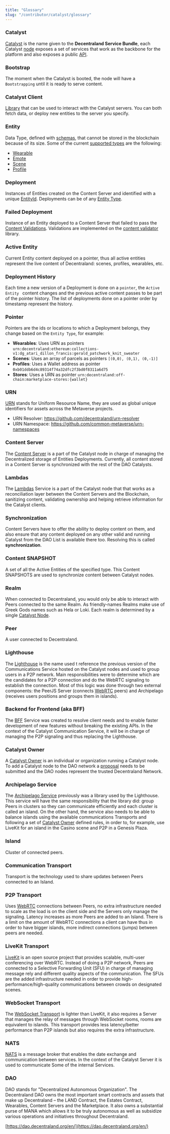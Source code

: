 ```yaml
---
title: "Glossary"
slug: "/contributor/catalyst/glossary"
---
```


### Catalyst

[Catalyst](https://github.com/decentraland/catalyst) is the name given to the **Decentraland Service Bundle**, each Catalyst [node](https://decentraland.github.io/catalyst-monitor) exposes a set of services that work as the backbone for the platform and also exposes a public [API](https://decentraland.github.io/catalyst-api-specs/). 

### Bootstrap

The moment when the Catalyst is booted, the node will have a `Bootstrapping` until it is ready to serve content. 

### Catalyst Client

[Library](https://github.com/decentraland/catalyst-client) that can be used to interact with the Catalyst servers. You can both fetch data, or deploy new entities to the server you specify.

### Entity

Data Type, defined with [schemas](https://github.com/decentraland/common-schemas), that cannot be stored in the blockchain because of its size. Some of the current [supported types](https://github.com/decentraland/common-schemas/blob/main/src/platform/entity.ts#L13) are the following:

- [Wearable](https://github.com/decentraland/common-schemas/blob/main/src/platform/item/wearable/wearable.ts)
- [Emote](https://github.com/decentraland/common-schemas/blob/main/src/platform/item/emote/emote.ts)
- [Scene](https://github.com/decentraland/common-schemas/blob/main/src/platform/scene/scene.ts)
- [Profile](https://github.com/decentraland/common-schemas/blob/main/src/platform/profile/profile.ts)

### Deployment

Instances of Entities created on the Content Server and identified with a unique [EntityId](https://github.com/decentraland/common-schemas/blob/main/src/platform/entity.ts#L31). Deployments can be of any [Entity Type](https://github.com/decentraland/common-schemas/blob/main/src/platform/entity.ts#L13).

### Failed Deployment 

Instance of an Entity deployed to a Content Server that failed to pass the [Content Validations](https://github.com/decentraland/adr/blob/main/docs/ADR-51-catalyst-content-validations.md). Validations are implemented on the [content validator](https://github.com/decentraland/content-validator) library. 

### Active Entity 

Current Entity content deployed on a pointer, thus all active entities represent the live content of Decentraland: scenes, profiles, wearables, etc. 

### Deployment History 

Each time a new version of a Deployment is done on a `pointer`, the `Active Entity ` content changes and the previous active content passes to be part of the pointer history. The list of deployments done on a pointer order by timestamp represent the history.

### Pointer 

Pointers are the ids or locations to which a Deployment belongs, they change based on the `Entity Type`, for example: 

- **Wearables**: Uses URN as pointers `urn:decentraland:ethereum:collections-v1:dg_atari_dillon_francis:gerald_patchwork_knit_sweater`
- **Scenes**: Uses an array of parcels as pointers `[(0,0), (0,1), (0,-1)]`
- **Profiles**: Uses a Wallet address as pointer `0xb01ddb6d4c89314f74a32dfc2f3bd0f8311a6d75`
- **Stores**: Uses a URN as pointer `urn:decentraland:off-chain:marketplace-stores:{wallet}`

### URN 

[URN](https://en.wikipedia.org/wiki/Uniform_Resource_Name) stands for  Uniform Resource Name, they are used as global unique identifiers for assets across the Metaverse projects. 

- URN Resolver: https://github.com/decentraland/urn-resolver
- URN Namespace: https://github.com/common-metaverse/urn-namespaces
   
### Content Server

The [Content Server](https://github.com/decentraland/catalyst/tree/main/content) is a part of the Catalyst node in charge of managing the Decentralized storage of Entities Deployments. Currently, all content stored in a Content Server is synchronized with the rest of the DAO Catalysts.

### Lambdas

The [Lambdas](https://github.com/decentraland/catalyst/tree/main/lambdas) Service is a part of the Catalyst node that that works as a reconciliation layer between the Content Servers and the Blockchain, sanitizing content, validating ownership and helping retrieve information for the Catalyst clients.

### Synchronization 

Content Servers have to offer the ability to deploy content on them, and also ensure that any content deployed on any other valid and running Catalyst from the DAO List is available there too. Resolving this is called **synchronization**. 

### Content SNAPSHOT 

A set of all the  Active Entities of the specified type. This Content SNAPSHOTS are used to synchronize content between Catalyst nodes.

### Realm 

When connected to Decentraland, you would only be able to interact with Peers connected to the same Realm. As friendly-names Realms make use of Greek Gods names such as Hela or Loki. Each realm is determined by a single [Catalyst Node](https://decentraland.github.io/catalyst-monitor/).

### Peer 

A user connected to Decentraland. 

### Lighthouse 

The [Lighthouse](https://github.com/decentraland/lighthouse) is the name used t reference the previous version of the Communications Service hosted on the Catalyst nodes and used to group users in a P2P network. 
Main responsibilities were to determine which are the candidates for a P2P connection and do the WebRTC signaling to establish the connection. Most of this logic was done through two external components: the PeerJS Server (connects [WebRTC](https://webrtc.org/) peers) and Archipelago (receives users positions and groups them in islands).

### Backend for Frontend (aka BFF) 

The [BFF](https://github.com/decentraland/explorer-bff) Service was created to resolve client needs and to enable faster development of new features without breaking the existing APIs. In the context of the Catalyst Communication Service, it will be in charge of managing the P2P signaling and thus replacing the Lighthouse.

### Catalyst Owner

A [Catalyst Owner](https://github.com/decentraland/catalyst-owner) is an individual or organization running a Catalyst node. To add a Catalyst node to the DAO network a [proposal](https://governance.decentraland.org/?type=catalyst) needs to be submitted and the DAO nodes represent the trusted Decentraland Network.


### Archipelago Service 

The [Archipelago Service](https://github.com/decentraland/archipelago-service) previously was a library used by the Lighthouse. This service will have the same responsibility that the library did: group Peers in clusters so they can communicate efficiently and each cluster is called an island. On the other hand, the service also needs to be able to balance islands using the available communications Transports and following a set of [Catalyst Owner](https://github.com/decentraland/catalyst-owner) defined rules, in order to, for example, use LiveKit for an island in the Casino scene and P2P in a Genesis Plaza.

### Island

Cluster of connected peers.

### Communication Transport 

Transport is the technology used to share updates between Peers connected to an Island.

### P2P Transport 

Uses [WebRTC](https://webrtc.org/) connections between Peers, no extra infrastructure needed to scale as the load is on the client side and the Servers only manage the signaling. Latency increases as more Peers are added to an Island. There is a limit on the amount of WebRTC connections a client can have thus in order to have bigger islands, more indirect connections (jumps) between peers are needed.

### LiveKit Transport 

[LiveKit](https://livekit.io/) is an open source project that provides scalable, multi-user conferencing over WebRTC. Instead of doing a P2P network, Peers are connected to a Selective Forwarding Unit (SFU) in charge of managing message rely and different quality aspects of the communication. The SFUs are the added infrastructure needed in order to provide high-performance/high-quality communications between crowds on designated scenes.

### WebSocket Transport 

The [WebSocket Transport](https://github.com/decentraland/ws-room-service) is lighter than LiveKit, it also requires a Server that manages the relay of messages through WebSocket rooms, rooms are equivalent to islands. 
This transport provides less latency/better performance than P2P islands but also requires the extra infrastructure.  

### NATS 

[NATS](https://nats.io/) is a message broker that enables the date exchange and communication between services. In the context of the Catalyst Server it is used to communicate Some of the internal Services.

### DAO

DAO stands for "Decentralized Autonomous Organization". The Decentraland DAO owns the most important smart contracts and assets that make up Decentraland – the LAND Contract, the Estates Contract, Wearables, Content Servers and the Marketplace. It also owns a substantial purse of MANA which allows it to be truly autonomous as well as subsidize various operations and initiatives throughout Decentraland.

[https://dao.decentraland.org/en/](https://dao.decentraland.org/en/)


